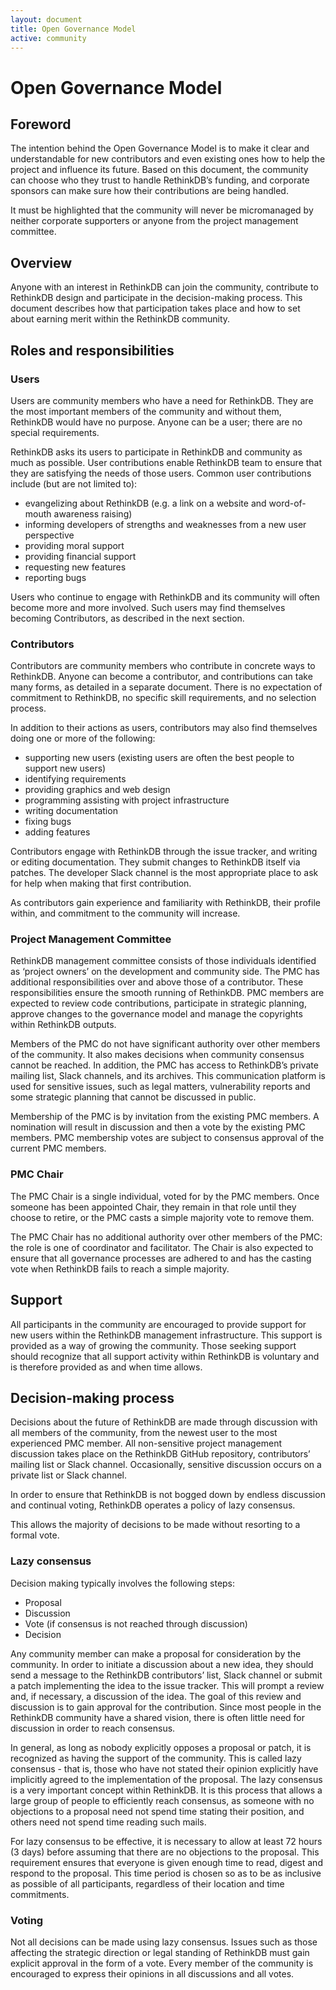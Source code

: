 ```yaml
---
layout: document
title: Open Governance Model
active: community
---
```


# Open Governance Model

## Foreword

The intention behind the Open Governance Model is to make it clear and understandable
for new contributors and even existing ones how to help the project and influence its future.
Based on this document, the community can choose who they trust to handle RethinkDB’s funding,
and corporate sponsors can make sure how their contributions are being handled.

It must be highlighted that the community will never be micromanaged by neither corporate
supporters or anyone from the project management committee.

## Overview

Anyone with an interest in RethinkDB can join the community, contribute to RethinkDB design
and participate in the decision-making process. This document describes how that participation
takes place and how to set about earning merit within the RethinkDB community.

## Roles and responsibilities

### Users

Users are community members who have a need for RethinkDB. They are the most important
members of the community and without them, RethinkDB would have no purpose. Anyone can
be a user; there are no special requirements.

RethinkDB asks its users to participate in RethinkDB and community as much as possible.
User contributions enable RethinkDB team to ensure that they are satisfying the needs
of those users. Common user contributions include (but are not limited to):

* evangelizing about RethinkDB (e.g. a link on a website and word-of-mouth awareness raising)
* informing developers of strengths and weaknesses from a new user perspective
* providing moral support
* providing financial support
* requesting new features
* reporting bugs

Users who continue to engage with RethinkDB and its community will often become more and
more involved. Such users may find themselves becoming Contributors, as described in the
next section.

### Contributors

Contributors are community members who contribute in concrete ways to RethinkDB. Anyone can
become a contributor, and contributions can take many forms, as detailed in a separate
document. There is no expectation of commitment to RethinkDB, no specific skill requirements,
and no selection process.

In addition to their actions as users, contributors may also find themselves doing one or
more of the following:

* supporting new users (existing users are often the best people to support new users)
* identifying requirements
* providing graphics and web design
* programming assisting with project infrastructure
* writing documentation
* fixing bugs
* adding features

Contributors engage with RethinkDB through the issue tracker, and writing or editing documentation.
They submit changes to RethinkDB itself via patches. The developer Slack channel is the most
appropriate place to ask for help when making that first contribution.

As contributors gain experience and familiarity with RethinkDB, their profile within,
and commitment to the community will increase.

### Project Management Committee

RethinkDB management committee consists of those individuals identified as ‘project owners’ on
the development and community side. The PMC has additional responsibilities over and above those
of a contributor. These responsibilities ensure the smooth running of RethinkDB. PMC members are
expected to review code contributions, participate in strategic planning, approve changes to the
governance model and manage the copyrights within RethinkDB outputs.

Members of the PMC do not have significant authority over other members of the community. It also
makes decisions when community consensus cannot be reached. In addition, the PMC has access to RethinkDB’s
private mailing list, Slack channels, and its archives. This communication platform is used for sensitive
issues, such as legal matters, vulnerability reports and some strategic planning that cannot be discussed
in public.

Membership of the PMC is by invitation from the existing PMC members. A nomination will result in
discussion and then a vote by the existing PMC members. PMC membership votes are subject to consensus
approval of the current PMC members.

### PMC Chair

The PMC Chair is a single individual, voted for by the PMC members. Once someone has been appointed Chair,
they remain in that role until they choose to retire, or the PMC casts a simple majority vote to remove them.

The PMC Chair has no additional authority over other members of the PMC: the role is one of coordinator and
facilitator. The Chair is also expected to ensure that all governance processes are adhered to and has the
casting vote when RethinkDB fails to reach a simple majority.

## Support

All participants in the community are encouraged to provide support for new users within the RethinkDB management
infrastructure. This support is provided as a way of growing the community. Those seeking support should recognize that all
support activity within RethinkDB is voluntary and is therefore provided as and when time allows.

## Decision-making process

Decisions about the future of RethinkDB are made through discussion with all members of the community, from the newest user to the most experienced PMC member. All non-sensitive project management discussion takes place on the RethinkDB GitHub repository, contributors’ mailing list or Slack channel. Occasionally, sensitive discussion occurs on a private list or Slack channel.

In order to ensure that RethinkDB is not bogged down by endless discussion and continual voting, RethinkDB operates a policy of lazy consensus.

This allows the majority of decisions to be made without resorting to a formal vote.

### Lazy consensus

Decision making typically involves the following steps:

* Proposal
* Discussion
* Vote (if consensus is not reached through discussion)
* Decision

Any community member can make a proposal for consideration by the community. In order to initiate a discussion about a new idea, they should send a message to the RethinkDB contributors’ list, Slack channel or submit a patch implementing the idea to the issue tracker.
This will prompt a review and, if necessary, a discussion of the idea. The goal of this review and discussion is to gain approval for
the contribution. Since most people in the RethinkDB community have a shared vision, there is often little need for discussion in order
to reach consensus.

In general, as long as nobody explicitly opposes a proposal or patch, it is recognized as having the support of the community. This is
called lazy consensus - that is, those who have not stated their opinion explicitly have implicitly agreed to the implementation of the
proposal.
The lazy consensus is a very important concept within RethinkDB. It is this process that allows a large group of people to efficiently
reach consensus, as someone with no objections to a proposal need not spend time stating their position, and others need not spend time
reading such mails.

For lazy consensus to be effective, it is necessary to allow at least 72 hours (3 days) before assuming that there are no objections to the proposal. This requirement ensures that everyone is given enough time to read, digest and respond to the proposal. This time period
is chosen so as to be as inclusive as possible of all participants, regardless of their location and time commitments.

### Voting

Not all decisions can be made using lazy consensus. Issues such as those affecting the strategic direction or legal standing of
RethinkDB must gain explicit approval in the form of a vote. Every member of the community is encouraged to express their opinions
in all discussions and all votes.
